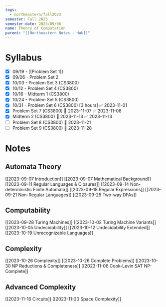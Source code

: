 ```yaml
---
tags:
  - northeastern/fall2023
semester: Fall 2023
semester-date: 2023/09/06
name: Theory of Computation
parent: "[[Northeastern Notes - Hub]]"
---
```

# Syllabus
- [x] 09/19 - [[Problem Set 1]]
- [x] 09/26 - Problem Set 2
- [x] 10/03 - Problem Set 3 (CS3800)
- [x] 10/12 - Problem Set 4 (CS3800)
- [x] 10/16 - Midterm 1 (CS3800)
- [x] 10/24 - Problem Set 5 (CS3800)
- [x] 10/31 - Problem Set 6 (CS3800) \[3 hours\] ✅ 2023-11-01
- [x] Problem Set 7 (CS3800) 📅 2023-11-07 ✅ 2023-11-08
- [x] Midterm 2 (CS3800) 📅 2023-11-13 ✅ 2023-11-13
- [ ] Problem Set 8 (CS3800) 📅 2023-11-21
- [ ] Problem Set 9 (CS3800) 📅 2023-11-28
# Notes
## Automata Theory
[[2023-09-07 Introduction]]
[[2023-09-07 Mathematical Background]]
[[2023-09-11 Regular Languages & Closures]]
[[2023-09-14 Non-deterministic Finite Automata]]
[[2023-09-18 Regular Expressions]]
[[2023-09-21 Non-Regular Languages]]
[[2023-09-25 Two-way DFAs]]
## Computability
[[2023-09-28 Turing Machines]]
[[2023-10-02 Turing Machine Variants]]
[[2023-10-05 Undecidability]]
[[2023-10-12 Undecidability Extended]]
[[2023-10-19 Unrecognizable Languages]]
## Complexity
[[2023-10-26 Complexity]]
[[2023-10-26 Complete Problems]]
[[2023-10-30 NP Reductions & Completeness]]
[[2023-11-06 Cook-Levin SAT NP-Complete]]
## Advanced Complexity
[[2023-11-16 Circuits]]
[[2023-11-20 Space Complexity]]
